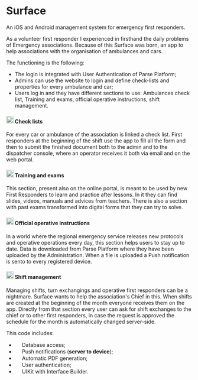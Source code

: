 # Surface

An iOS and Android management system for emergency first responders. 

As a volunteer first responder I experienced in firsthand the daily problems of Emergency associations. 
Because of this Surface was born, an app to help associations with the organisation of ambulances and cars.

The functioning is the following:

   - The login is integrated with User Authentication of Parse Platform;
   - Admins can use the website to login and define check-lists and properties for every ambulance and car;
   - Users log in and they have different sections to use: Ambulances check list, Training and exams, official operative instructions, shift management. 


#### <img src="https://cdn-icons-png.flaticon.com/512/2666/2666436.png" width="20px"> Check lists

For every car or ambulance of the association is linked a check list. First responders at the beginning of the shift use the app to fill all the form and then to submit the finished document both to the admin and to the dispatcher console, where an operator receives it both via email and on the web portal.

#### <img src="https://cdn-icons.flaticon.com/png/512/1978/premium/1978854.png?token=exp=1646817084~hmac=704e3b6a4f9794064cbf3735d5b9f454" width="20px"> Training and exams 

This section, present also on the online portal, is meant to be used by new First Responders to learn and practice after lessons. In it they can find slides, videos, manuals and advices from teachers.
There is also a section with past exams transformed into digital forms that they can try to solve. 

#### <img src="https://cdn-icons-png.flaticon.com/512/831/831842.png" width="20px"> Official operative instructions 

In a world where the regional emergency service releases new protocols and operative operations every day, this section helps users to stay up to date. 
Data is downloaded from Parse Platform where they have been uploaded by the Administration. When a file is uploaded a Push notification is sento to every registered device. 

#### <img src="https://cdn-icons.flaticon.com/png/512/2403/premium/2403803.png?token=exp=1646817119~hmac=0279f99d282c16518d1a7e570b97e38e" width="20px"> Shift management 

Managing shifts, turn exchangings and operative first responders can be a nightmare. Surface wants to help the association's Chief in this. When shifts are created at the beginning of the month everyone receives them on the app. 
Directly from that section every user can ask for shift exchanges to the chief or to other first responders, in case the request is approved the schedule for the month is automatically changed server-side. 

This code includes:

   - <img src="https://cdn-icons.flaticon.com/png/512/586/premium/586293.png?token=exp=1646816702~hmac=1aa8641ba216486043796ec8f171985b" width="15px"> Database access;
   - <img src="https://cdn-icons-png.flaticon.com/512/1182/1182769.png" width="15px"> Push notifications (<b>server to device</b>);
   - <img src="https://cdn-icons-png.flaticon.com/512/3143/3143460.png" width="15px"> Automatic PDF generation;
   - <img src="https://cdn-icons-png.flaticon.com/512/1060/1060387.png" width="15px"> User authentication;
   - <img src="https://cdn-icons.flaticon.com/png/512/3368/premium/3368235.png?token=exp=1646816975~hmac=8a05c9262761797b532a6f089c873567" width="15px"> UIKit with Interface Builder.
